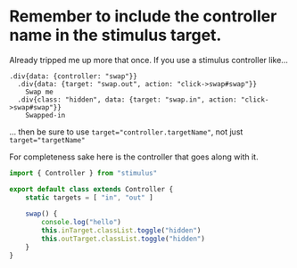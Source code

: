 # Remember to include the controller name in the stimulus target.

Already tripped me up more that once. If you use a stimulus controller like… 

```haml
.div{data: {controller: "swap"}}
  .div{data: {target: "swap.out", action: "click->swap#swap"}}
    Swap me
  .div{class: "hidden", data: {target: "swap.in", action: "click->swap#swap"}}
    Swapped-in
```

… then be sure to use `target="controller.targetName"`, not just `target="targetName"`

For completeness sake here is the controller that goes along with it.

```javascript
import { Controller } from "stimulus"

export default class extends Controller {
    static targets = [ "in", "out" ]
    
    swap() {
        console.log("hello")
        this.inTarget.classList.toggle("hidden")
        this.outTarget.classList.toggle("hidden")
    }
}
```
